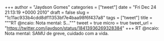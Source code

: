 
+++
author = "Jaydson Gomes"
categories = ["tweet"]
date = "Fri Dec 24 21:13:19 +0000 2010"
draft = false
slug = "1c11ac933b4cdd8df11353bf7e4baa98f6f437a8"
tags = ["tweet"]
title = """RT @ncaio: Nota mental: S..."""
tweet = true
micro = true
tweet_url = "https://twitter.com/jaydson/status/18413936269328384"
+++
RT @ncaio: Nota mental: SAMU de greve, cuidado com a vida.
